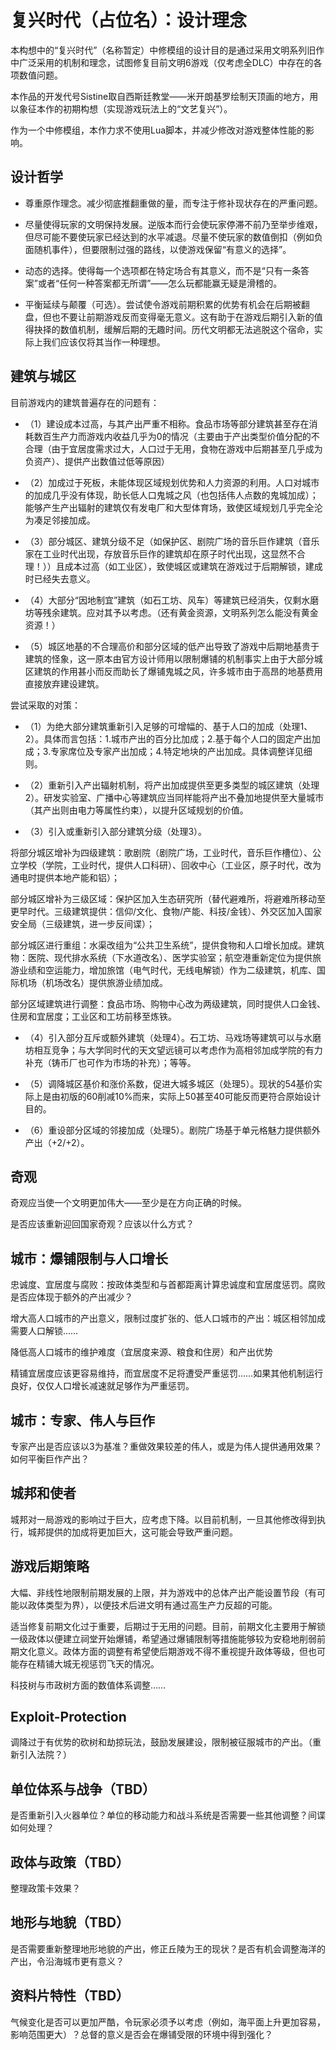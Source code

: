# 复兴时代（占位名）：设计理念

本构想中的“复兴时代”（名称暂定）中修模组的设计目的是通过采用文明系列旧作中广泛采用的机制和理念，试图修复目前文明6游戏（仅考虑全DLC）中存在的各项数值问题。

本作品的开发代号Sistine取自西斯廷教堂——米开朗基罗绘制天顶画的地方，用以象征本作的初期构想（实现游戏玩法上的“文艺复兴”）。

作为一个中修模组，本作力求不使用Lua脚本，并减少修改对游戏整体性能的影响。

## 设计哲学

- 尊重原作理念。减少彻底推翻重做的量，而专注于修补现状存在的严重问题。

- 尽量使得玩家的文明保持发展。逆版本而行会使玩家停滞不前乃至举步维艰，但尽可能不要使玩家已经达到的水平减退。尽量不使玩家的数值倒扣（例如负面随机事件），但要限制过强的路线，以使游戏保留“有意义的选择”。

- 动态的选择。使得每一个选项都在特定场合有其意义，而不是“只有一条答案”或者“任何一种答案都无所谓”——怎么玩都能赢无疑是滑稽的。

- 平衡延续与颠覆（可选）。尝试使令游戏前期积累的优势有机会在后期被翻盘，但也不要让前期游戏反而变得毫无意义。这有助于在游戏后期引入新的值得抉择的数值机制，缓解后期的无趣时间。历代文明都无法逃脱这个宿命，实际上我们应该仅将其当作一种理想。

## 建筑与城区

目前游戏内的建筑普遍存在的问题有：

- （1）建设成本过高，与其产出严重不相称。食品市场等部分建筑甚至存在消耗数百生产力而游戏内收益几乎为0的情况（主要由于产出类型价值分配的不合理（由于宜居度需求过大，人口过于无用，食物在游戏中后期甚至几乎成为负资产）、提供产出数值过低等原因）

- （2）加成过于死板，未能体现区域规划优势和人力资源的利用。人口对城市的加成几乎没有体现，助长低人口鬼城之风（也包括伟人点数的鬼城加成）；能够产生产出辐射的建筑仅有发电厂和大型体育场，致使区域规划几乎完全沦为凑足邻接加成。

- （3）部分城区、建筑分级不足（如保护区、剧院广场的音乐巨作建筑（音乐家在工业时代出现，存放音乐巨作的建筑却在原子时代出现，这显然不合理！））且成本过高（如工业区），致使城区或建筑在游戏过于后期解锁，建成时已经失去意义。

- （4）大部分“因地制宜”建筑（如石工坊、风车）等建筑已经消失，仅剩水磨坊等残余建筑。应对其予以考虑。（还有黄金资源，文明系列怎么能没有黄金资源！）

- （5）城区地基的不合理高价和部分区域的低产出导致了游戏中后期地基贵于建筑的怪象，这一原本由官方设计师用以限制爆铺的机制事实上由于大部分城区建筑的作用甚小而反而助长了爆铺鬼城之风，许多城市由于高昂的地基费用直接放弃建设建筑。

尝试采取的对策：

- （1）为绝大部分建筑重新引入足够的可增幅的、基于人口的加成（处理1、2）。具体而言包括：1.城市产出的百分比加成；2.基于每个人口的固定产出加成；3.专家席位及专家产出加成；4.特定地块的产出加成。具体调整详见细则。

- （2）重新引入产出辐射机制，将产出加成提供至更多类型的城区建筑（处理2）。研发实验室、广播中心等建筑应当同样能将产出不叠加地提供至大量城市（其产出则由电力等属性约束），以提升区域规划的价值。

- （3）引入或重新引入部分建筑分级（处理3）。

将部分城区增补为四级建筑：歌剧院（剧院广场，工业时代，音乐巨作槽位）、公立学校（学院，工业时代，提供人口科研）、回收中心（工业区，原子时代，改为通电时提供本地产能和铝）；

部分城区增补为三级区域：保护区加入生态研究所（替代避难所，将避难所移动至更早时代。三级建筑提供：信仰/文化、食物/产能、科技/金钱）、外交区加入国家安全局（三级建筑，进一步反间谍）；

部分城区进行重组：水渠改组为“公共卫生系统”，提供食物和人口增长加成。建筑物：医院、现代排水系统（下水道改名）、医学实验室；航空港重新定位为提供旅游业绩和空运能力，增加旅馆（电气时代，无线电解锁）作为二级建筑，机库、国际机场（机场改名）提供旅游业绩加成。

部分区域建筑进行调整：食品市场、购物中心改为两级建筑，同时提供人口金钱、住房和宜居度；工业区和工坊前移至炼铁。

- （4）引入部分互斥或额外建筑（处理4）。石工坊、马戏场等建筑可以与水磨坊相互竞争；与大学同时代的天文望远镜可以考虑作为高相邻加成学院的有力补充（铸币厂也可作为市场的补充）；等等。

- （5）调降城区基价和涨价系数，促进大城多城区（处理5）。现状的54基价实际上是由初版的60削减10%而来，实际上50甚至40可能反而更符合原始设计目的。

- （6）重设部分区域的邻接加成（处理5）。剧院广场基于单元格魅力提供额外产出（+2/+2）。

## 奇观

奇观应当使一个文明更加伟大——至少是在方向正确的时候。

是否应该重新迎回国家奇观？应该以什么方式？

## 城市：爆铺限制与人口增长

忠诚度、宜居度与腐败：按政体类型和与首都距离计算忠诚度和宜居度惩罚。腐败是否应体现于额外的产出减少？

增大高人口城市的产出意义，限制过度扩张的、低人口城市的产出：城区相邻加成需要人口解锁……

降低高人口城市的维护难度（宜居度来源、粮食和住房）和产出优势

精铺宜居度应该更容易维持，而宜居度不足将遭受严重惩罚……如果其他机制运行良好，仅仅人口增长减速就足够作为严重惩罚。

## 城市：专家、伟人与巨作

专家产出是否应该以3为基准？重做效果较差的伟人，或是为伟人提供通用效果？如何平衡巨作产出？

## 城邦和使者

城邦对一局游戏的影响过于巨大，应考虑下降。以目前机制，一旦其他修改得到执行，城邦提供的加成将更加巨大，这可能会导致严重问题。

## 游戏后期策略

大幅、非线性地限制前期发展的上限，并为游戏中的总体产出产能设置节段（有可能以政体类型为界），以便技术后进文明有通过高生产力反超的可能。

适当修复前期文化过于重要，后期过于无用的问题。目前，前期文化主要用于解锁一级政体以便建立祠堂开始爆铺，希望通过爆铺限制等措施能够较为安稳地削弱前期文化意义。政体方面的调整有希望使后期游戏不得不重视提升政体等级，但也可能存在精铺大城无视惩罚飞天的情况。

科技树与市政树方面的数值体系调整……

## Exploit-Protection

调降过于有优势的砍树和劫掠玩法，鼓励发展建设，限制被征服城市的产出。（重新引入法院？）

## 单位体系与战争（TBD）

是否重新引入火器单位？单位的移动能力和战斗系统是否需要一些其他调整？间谍如何处理？

## 政体与政策（TBD）

整理政策卡效果？

## 地形与地貌（TBD）

是否需要重新整理地形地貌的产出，修正丘陵为王的现状？是否有机会调整海洋的产出，令沿海城市更有意义？

## 资料片特性（TBD）

气候变化是否可以更加严酷，令玩家必须予以考虑（例如，海平面上升更加容易，影响范围更大）？总督的意义是否会在爆铺受限的环境中得到强化？